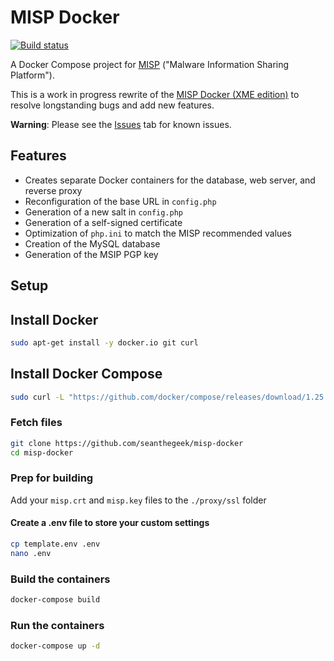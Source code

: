 # MISP Docker

[![Build status](https://travis-ci.org/seanthegeek/misp-docker.svg?branch=master)](https://travis-ci.org/seanthegeek/misp-docker)

A Docker Compose project for [MISP](http://www.misp-project.org) ("Malware Information Sharing Platform").

This is a work in progress rewrite of the [MISP Docker (XME edition)](https://github.com/MISP/misp-docker) to resolve longstanding bugs and add new features.

**Warning**: Please see the [Issues](https://github.com/seanthegeek/misp-docker/issues) tab for known issues.

## Features

* Creates separate Docker containers for the database, web server, and reverse proxy
* Reconfiguration of the base URL in `config.php`
* Generation of a new salt in `config.php`
* Generation of a self-signed certificate
* Optimization of `php.ini` to match the MISP recommended values
* Creation of the MySQL database
* Generation of the MSIP PGP key

## Setup

## Install Docker

```bash
sudo apt-get install -y docker.io git curl
```

## Install Docker Compose

```bash
sudo curl -L "https://github.com/docker/compose/releases/download/1.25.4/docker-compose-$(uname -s)-$(uname -m)" -o /usr/local/bin/docker-compose
```

### Fetch files

```bash
git clone https://github.com/seanthegeek/misp-docker
cd misp-docker
```

### Prep for building

Add your `misp.crt` and `misp.key` files to the `./proxy/ssl` folder

#### Create a .env file to store your custom settings

```bash
cp template.env .env
nano .env
```

### Build the containers

```bash
docker-compose build
```

### Run the containers

```bash
docker-compose up -d
```
